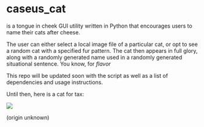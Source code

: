 # caseus_cat 

is a tongue in cheek GUI utility written in Python that encourages users to name their cats after cheese.

The user can either select a local image file of a particular cat, or opt to see a random cat with a specified fur pattern. The cat then appears in full glory, along with a randomly generated name used in a randomly generated situational sentence. You know, for *flavor*

This repo will be updated soon with the script as well as a list of dependencies and usage instructions.

Until then, here is a cat for tax: 

![](https://i.imgur.com/tPyXjwg.jpg)

(origin unknown)

